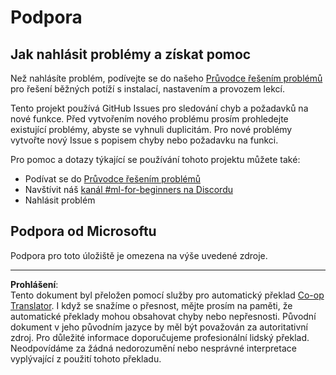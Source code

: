 <!--
CO_OP_TRANSLATOR_METADATA:
{
  "original_hash": "09623d7343ff1c26ff4f198c1b2d3176",
  "translation_date": "2025-10-03T12:22:05+00:00",
  "source_file": "SUPPORT.md",
  "language_code": "cs"
}
-->
# Podpora
## Jak nahlásit problémy a získat pomoc  

Než nahlásíte problém, podívejte se do našeho [Průvodce řešením problémů](TROUBLESHOOTING.md) pro řešení běžných potíží s instalací, nastavením a provozem lekcí.

Tento projekt používá GitHub Issues pro sledování chyb a požadavků na nové funkce. Před vytvořením nového problému prosím prohledejte existující problémy, abyste se vyhnuli duplicitám. Pro nové problémy vytvořte nový Issue s popisem chyby nebo požadavku na funkci.

Pro pomoc a dotazy týkající se používání tohoto projektu můžete také:
- Podívat se do [Průvodce řešením problémů](TROUBLESHOOTING.md)
- Navštívit náš [kanál #ml-for-beginners na Discordu](https://aka.ms/foundry/discord)
- Nahlásit problém

## Podpora od Microsoftu  

Podpora pro toto úložiště je omezena na výše uvedené zdroje.

---

**Prohlášení**:  
Tento dokument byl přeložen pomocí služby pro automatický překlad [Co-op Translator](https://github.com/Azure/co-op-translator). I když se snažíme o přesnost, mějte prosím na paměti, že automatické překlady mohou obsahovat chyby nebo nepřesnosti. Původní dokument v jeho původním jazyce by měl být považován za autoritativní zdroj. Pro důležité informace doporučujeme profesionální lidský překlad. Neodpovídáme za žádná nedorozumění nebo nesprávné interpretace vyplývající z použití tohoto překladu.